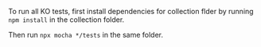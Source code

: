 To run all KO tests, first install dependencies for collection flder by running `npm install` in the collection folder.

Then run `npx mocha */tests` in the same folder.